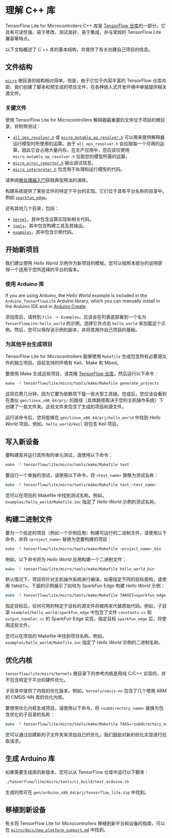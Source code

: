 # 理解 C++ 库

TensorFlow Lite for Microcontrollers C++ 库是 [TensorFlow 仓库](https://github.com/tensorflow/tflite-micro/blob/main/tensorflow/lite/micro)的一部分。它具有可读性强、易于修改、测试良好、易于集成，并与常规的 TensorFlow Lite 兼容等特点。

以下文档概述了 C ++ 库的基本结构，并提供了有关创建自己项目的信息。

## 文件结构

[`micro`](https://github.com/tensorflow/tflite-micro/blob/main/tensorflow/lite/micro) 根目录的结构相对简单。但是，由于它位于内容丰富的 TensorFlow 仓库内部，我们创建了脚本和预生成的项目文件，在各种嵌入式开发环境中单独提供相关源文件。

### 关键文件

使用 TensorFlow Lite for Microcontrollers 解释器最重要的文件位于项目的根目录，并附带测试：

- [`all_ops_resolver.h`](https://github.com/tensorflow/tflite-micro/blob/main/tensorflow/lite/micro/all_ops_resolver.h) 或 [`micro_mutable_op_resolver.h`](https://github.com/tensorflow/tflite-micro/blob/main/tensorflow/lite/micro/micro_mutable_op_resolver.h) 可以用来提供解释器运行模型时所使用的运算。由于 `all_ops_resolver.h` 会拉取每一个可用的运算，因此它会占用大量内存。在生产应用中，您应该仅使用 `micro_mutable_op_resolver.h` 拉取您的模型所需的运算。
- [`micro_error_reporter.h`](https://github.com/tensorflow/tflite-micro/blob/main/tensorflow/lite/micro/micro_error_reporter.h) 输出调试信息。
- [`micro_interpreter.h`](https://github.com/tensorflow/tflite-micro/blob/main/tensorflow/lite/micro/micro_interpreter.h) 包含用于处理和运行模型的代码。

请参阅[微处理器入门](get_started_low_level.md)获取典型用法的演练。

构建系统提供了某些文件的特定于平台的实现。它们位于具有平台名称的目录中，例如 [`sparkfun_edge`](https://github.com/tensorflow/tflite-micro/blob/main/tensorflow/lite/micro/sparkfun_edge)。

还有其他几个目录，包括：

- [`kernel`](https://github.com/tensorflow/tflite-micro/blob/main/tensorflow/lite/micro/kernels)，其中包含运算实现和相关代码。
- [`tools`](https://github.com/tensorflow/tflite-micro/blob/main/tensorflow/lite/micro/tools)，其中包含构建工具及其输出。
- [`examples`](https://github.com/tensorflow/tflite-micro/blob/main/tensorflow/lite/micro/examples)，其中包含示例代码。

## 开始新项目

我们建议使用 *Hello World* 示例作为新项目的模板。您可以按照本部分的说明获得一个适用于您所选择的平台的版本。

### 使用 Arduino 库

If you are using Arduino, the *Hello World* example is included in the `Arduino_TensorFlowLite` Arduino library, which you can manually install in the Arduino IDE and in [Arduino Create](https://create.arduino.cc/).

添加库后，请转到 `File -> Examples`。应该会在列表底部看到一个名为 `TensorFlowLite:hello_world` 的示例。选择它并点击 `hello_world` 来加载这个示例。然后，您可以保存该示例的副本，并将其用作自己项目的基础。

### 为其他平台生成项目

TensorFlow Lite for Microcontrollers 能够使用 `Makefile` 生成包含所有必要源文件的独立项目。目前支持的环境有 Keil、Make 和 Mbed。

要使用 Make 生成这些项目，请克隆 [TensorFlow 仓库](http://github.com/tensorflow/tensorflow)，然后运行以下命令：

```bash
make -f tensorflow/lite/micro/tools/make/Makefile generate_projects
```

这将花费几分钟，因为它要为依赖项下载一些大型工具链。完成后，您应该会看到在类似 `gen/linux_x86_64/prj/` 的路径（具体路径取决于您的主机操作系统）下创建了一些文件夹。这些文件夹包含了生成的项目和源文件。

运行该命令后，您将能够在 <code>gen/linux_x86_64/prj/hello_world</code> 中找到 <em>Hello World</em> 项目。例如，`hello_world/keil` 将包含 Keil 项目。

## 写入新设备

要构建库并运行其所有的单元测试，请使用以下命令：

```bash
make -f tensorflow/lite/micro/tools/make/Makefile test
```

要运行一个单独的测试，请使用以下命令，将 `<test_name>` 替换为测试名称：

```bash
make -f tensorflow/lite/micro/tools/make/Makefile test_<test_name>
```

您可以在项目的 Makefile 中找到测试名称。例如，`examples/hello_world/Makefile.inc` 指定了 *Hello World* 示例的测试名称。

## 构建二进制文件

要为一个给定的项目（例如一个示例应用）构建可运行的二进制文件，请使用以下命令，并将 `<project_name>` 替换为您要构建的项目：

```bash
make -f tensorflow/lite/micro/tools/make/Makefile <project_name>_bin
```

例如，以下命令将为 *Hello World* 应用构建一个二进制文件：

```bash
make -f tensorflow/lite/micro/tools/make/Makefile hello_world_bin
```

默认情况下，项目将针对主机操作系统进行编译。如需指定不同的目标架构，请使用 `TARGET=`。下面的示例展示了如何为 SparkFun Edge 构建 *Hello World* 示例：

```bash
make -f tensorflow/lite/micro/tools/make/Makefile TARGET=sparkfun_edge hello_world_bin
```

指定目标后，任何可用的特定于目标的源文件将被用来代替原始代码。例如，子目录 `examples/hello_world/sparkfun_edge` 中包含了文件 `constants.cc` 和 `output_handler.cc` 的 SparkFun Edge 实现，指定目标 `sparkfun_edge` 后，将使用这些文件。

您可以在项目的 Makefile 中找到项目名称。例如，`examples/hello_world/Makefile.inc` 指定了 *Hello World* 示例的二进制名称。

## 优化内核

`tensorflow/lite/micro/kernels` 根目录下的参考内核是用纯 C/C++ 实现的，并不包含特定于平台的硬件优化。

子目录中提供了内核的优化版本。例如，`kernels/cmsis-nn` 包含了几个使用 ARM 的 CMSIS-NN 库的优化内核。

要使用优化内核生成项目，请使用以下命令，将 `<subdirectory_name>` 替换为包含优化的子目录的名称：

```bash
make -f tensorflow/lite/micro/tools/make/Makefile TAGS=<subdirectory_name> generate_projects
```

您可以通过创建新的子文件夹来添加自己的优化。我们鼓励对新的优化实现进行拉取请求。

## 生成 Arduino 库

如果需要生成库的新版本，您可以从 TensorFlow 仓库中运行以下脚本：

```bash
./tensorflow/lite/micro/tools/ci_build/test_arduino.sh
```

生成的库可在 `gen/arduino_x86_64/prj/tensorflow_lite.zip` 中找到。

## 移植到新设备

有关将 TensorFlow Lite for Microcontrollers 移植到新平台和设备的指南，可以在 [`micro/docs/new_platform_support.md`](https://github.com/tensorflow/tflite-micro/blob/main/tensorflow/lite/micro/docs/new_platform_support.md) 中找到。
